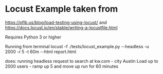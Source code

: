 # Locust Example taken from
 https://pflb.us/blog/load-testing-using-locust/ and
 https://docs.locust.io/en/stable/writing-a-locustfile.html

Requires Python 3 or higher

Running from terminal
locust -f ./tests/locust_example.py --headless -u 2000  -r 5  -t 60m --html report.html

does:
running headless request to search at kw.com - city Austin
Load up to 2000 users - ramp up 5 and move up
run for 60 minutes